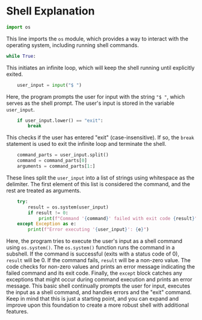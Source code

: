 # Shell Explanation

```python
import os
```
This line imports the `os` module, which provides a way to interact with the operating system, including running shell commands.

```python
while True:
```
This initiates an infinite loop, which will keep the shell running until explicitly exited.

```python
    user_input = input("$ ")
```
Here, the program prompts the user for input with the string `"$ "`, which serves as the shell prompt. 
The user's input is stored in the variable `user_input`.

```python
    if user_input.lower() == "exit":
        break
```
This checks if the user has entered "exit" (case-insensitive). 
If so, the `break` statement is used to exit the infinite loop and terminate the shell.

```python
    command_parts = user_input.split()
    command = command_parts[0]
    arguments = command_parts[1:]
```
These lines split the `user_input` into a list of strings using whitespace as the delimiter. 
The first element of this list is considered the command, and the rest are treated as arguments.

```python
    try:
        result = os.system(user_input)
        if result != 0:
            print(f"Command '{command}' failed with exit code {result}")
    except Exception as e:
        print(f"Error executing '{user_input}': {e}")
```
Here, the program tries to execute the user's input as a shell command using `os.system()`. 
The `os.system()` function runs the command in a subshell. If the command is successful (exits with a status code of 0), `result` will be 0. 
If the command fails, `result` will be a non-zero value. 
The code checks for non-zero values and prints an error message indicating the failed command and its exit code.
Finally, the `except` block catches any exceptions that might occur during command execution and prints an error message.
This basic shell continually prompts the user for input, executes the input as a shell command, and handles errors and the "exit" command. 
Keep in mind that this is just a starting point, and you can expand and improve upon this foundation to create a more robust shell with additional features.